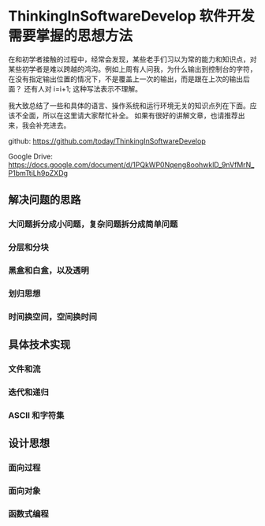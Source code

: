 # ThinkingInSoftwareDevelop 软件开发需要掌握的思想方法
在和初学者接触的过程中，经常会发现，某些老手们习以为常的能力和知识点，对某些初学者是难以跨越的鸿沟。例如上周有人问我，为什么输出到控制台的字符，在没有指定输出位置的情况下，不是覆盖上一次的输出，而是跟在上次的输出后面？ 还有人对 i=i+1; 这种写法表示不理解。

我大致总结了一些和具体的语言、操作系统和运行环境无关的知识点列在下面。应该不全面，所以在这里请大家帮忙补全。 如果有很好的讲解文章，也请推荐出来，我会补充进去。

github: https://github.com/today/ThinkingInSoftwareDevelop

Google Drive: https://docs.google.com/document/d/1PQkWP0Nqeng8oohwklD_9nVfMrN_P1bmTtiLh9pZXDg 

## 解决问题的思路
### 大问题拆分成小问题，复杂问题拆分成简单问题


### 分层和分块


### 黑盒和白盒，以及透明


### 划归思想


### 时间换空间，空间换时间




## 具体技术实现
### 文件和流



### 迭代和递归



### ASCII 和字符集




## 设计思想
### 面向过程


### 面向对象


### 函数式编程
